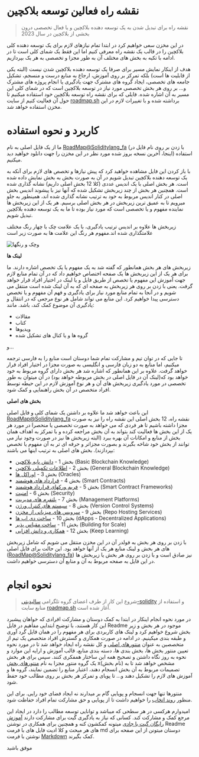 # نقشه راه فعالین توسعه بلاکچین

> نقشه راه برای تبدیل شدن به یک توسعه دهنده بلاکچین و یا فعال تخصصی درون بخشی از بلاکچین در سال 2023

در این مخزن سعی خواهیم کرد در ابتدا تمام نیازهای لازم برای یک توسعه دهنده کلی بلاکچین را در قالب یک نقشه راه معرفی کنیم اما این فقط یک شمای کلی است تا در ادامه با تکیه به بخش های مختلف آن به طور مجزا و تخصصی به هر یک بپردازیم.

هدف از اینکار نمایش مسیر برای صرفا یک توسعه دهنده بلاکچین شدن نیست (البته یکی از قابلیت ها است) بلکه تمرکز بر روی آموزش، ارجاع به منابع درست و منسجم، تشکیل جامعه های تخصصی، ایجاد گروه های مشترک جهت یادگیری یا انجام پروژه های مشترک و... بر روی هر بخش تخصصی مورد نیاز در توسعه بلاکچین است که در شمای کلی این مسیر به آن اشاره شده. فایلی که برای نقشه راه توسعه بلاکچین خود استفاده میکنیم تا حول آن فعالیت کنیم از سایت [roadmap.sh](https://roadmap.sh/blockchain) برداشته شده و با تغییرات لازم در این مخزن استفاده خواهد شد.


# کاربرد و نحوه استفاده

ما از یک فایل اصلی به نام [RoadMap@Soliditylang_fa](https://github.com/Naavo6/Blockchain-Developer-ir/blob/main/RoadMap%40Soliditylang_fa.pdf) (با زدن بر روی نام فایل در اینجا، آخرین نسخه بروز شده مورد نظر در این مخزن را جهت دانلود خواهید دید) استفاده میکنیم. 

با باز کردن این فایل مشاهده خواهید کرد که پیش نیازها و تخصص های لازم برای آنکه به یک توسعه دهنده بلاکچین تبدیل شویم در آن به صورت بخش به بخش نمایش داده شده است.
هر بخش اصلی با یک اندیس عددی (کلا 12 بخش اصلی داریم) نشانه گذاری شده است. همچنین هر بخش از چند زیربخش تشکیل شده که آنها نیز با پیشوند اندیس بخش اصلی در کنار اندیس مربوط به خود به ترتیب نشانه گذاری شده اند، همینطور به جلو میرویم تا به عمیق ترین زیربخش در هر بخش اصلی برسیم.
 هر یک از این زیربخش ها نماینده مفهوم و یا تخصصی است که مورد نیاز بوده تا ما به یک توسعه دهنده بلاکچین تبدیل شویم.
 
 زیربخش ها علاوه بر اندیس ترتیب یادگیری، با یک علامت چک با چهار رنگ مختلف علامتگذاری شده اند.مفهوم هر رنگ این علامت ها به صورت زیر است
 
 

![چک و رنگها](https://github.com/Naavo6/Blockchain-Developer-ir/assets/117465760/3d7d8c17-e60f-4a74-8654-24eba4f8425e)و





**لینک ها** 

زیربخش های هر بخش همانطور که گفته شد به یک مفهوم یا یک تخصص اشاره دارند. ما برای هر یک از این زیربخش ها یک صفحه اختصاص خواهیم داد که در آن تمام منابع لازم جهت آموزش این مفهوم یا تخصص از طریق فایل و یا لینک در اختیار افراد قرار خواهد گرفت. یعنی با زدن بر روی هر زیربخش به صفحه ای که به آن لینک شده است منتقل می شویم و در آنجا به تمام منابع مورد نیاز برای یادگیری و فهم آن مفهوم و یا تخصص دسترسی پیدا خواهیم کرد.
این منابع می تواند شامل هر نوع مرجعی که در انتقال و یادگیری آن موضوع کمک کند، باشد. مانند:

- مقالات
- کتاب
- ویدیوها
- گروه ها و یا کنال های تشکیل شده

و...

تا جایی که در توان تیم و مشارکت تمام شما دوستان است منابع را به فارسی ترجمه میکنیم، اما منابع به دو زبان فارسی و انگلیسی به صورت مجزا در اختیار افراد قرار خواهد گرفت. علاوه بر این همانطور که اشاره شد هر بخش دارای گروه مربوط به خود خواهد بود که(لینک آن در فایل اصلی در بخش مربوطه خواهد بود) در آن میتوان به طور تخصصی در مورد یادگیری زیربخش های آن و هر نوع آموزش لازم در این حیطه توسط افراد متخصص در آن بخش راهنمایی و کمک شود.


**بخش های اصلی**

این باعث خواهد شد ما علاوه بر داشتن یک شمای کلی و فایل اصلی [RoadMap@Soliditylang_fa](https://github.com/Naavo6/Blockchain-Developer-ir/blob/main/RoadMap%40Soliditylang_fa.pdf) نقشه راه، 12 بخش اصلی این نقشه راه را نیز به صورت مجزا داشته باشیم تا هر فردی که می خواهد به صورت تخصصی یا منحصرا در مورد هر یک از این بخش ها فعالیت کند بتواند به آن بخش مراجعه کرده و با تمرکز به اهداف همان بخش از منابع و امکانات آن بهره ببرد (البته زیربخش ها نیز در صورت وجود نیاز می توانند از بخش خود شاخه بگیرند و بصورت مجزاتر و حرفه ای تر به آن مفهوم یا تخصص بپردازند).
بخش های اصلی به ترتیب اینها می باشند:

- بخش 1 - [دانش پایه بلاکچین](https://github.com/Naavo6/Blockchain-Developer-ir/tree/main/01-Basic-Blockchain-Knowledge) (Basic Blockchain Knowledge)
- بخش 2 - [اطلاعات تکمیلی بلاکچین](https://github.com/Naavo6/Blockchain-Developer-ir/tree/main/02-General-Blockchain-Knowledge) (General Blockchain Knowledge)
- بخش 3 - [اوراکل ها](https://github.com/Naavo6/Blockchain-Developer-ir/tree/main/03-Oracles) (Oracles)
- بخش 4 - [قرارداد های هوشمند](https://github.com/Naavo6/Blockchain-Developer-ir/tree/main/04-Smart-Contracts) (Smart Contracts)
- بخش 5 - [فریم ورکهای قرارداد هوشمند](https://github.com/Naavo6/Blockchain-Developer-ir/tree/main/05-Smart-Contract-Frameworks) (Smart Contract Frameworks)
- بخش 6 - [امنیت](https://github.com/Naavo6/Blockchain-Developer-ir/tree/main/06-Security) (Security)
- بخش 7 - [پلتفرم های مدیریت](https://github.com/Naavo6/Blockchain-Developer-ir/tree/main/07-Management-Platforms) (Management Platforms)
- بخش 8 - [سیستم های کنترل ورژن](https://github.com/Naavo6/Blockchain-Developer-ir/tree/main/08-Version-Control-Systems) (Version Control Systems)
- بخش 9 - [سرویس های میزبانی از مخزن](https://github.com/Naavo6/Blockchain-Developer-ir/tree/main/09-Repo-Hosting-Services) (Repo Hosting Services)
- بخش 10 - [ساخت دی اپ ها](https://github.com/Naavo6/Blockchain-Developer-ir/tree/main/10-dApps---Decentralized-Applications) (dApps - Decentralized Applications)
- بخش 11 - [ساخت مقیاس پذیر](https://github.com/Naavo6/Blockchain-Developer-ir/tree/main/11-Building-for-Scale) (Building for Scale)
- بخش 12 - [همکاری و دانش افزایی](https://github.com/Naavo6/Blockchain-Developer-ir/tree/main/12-Keep-Learning) (Keep Learning)

با زدن بر روی هر بخش به فولدر آن در این مخزن منتقل می شویم که شامل زیربخش های هر بخش و لینک منابع هر یک از آنها خواهد بود. این حالت برای فایل اصلی ([RoadMap@Soliditylang_fa](https://github.com/Naavo6/Blockchain-Developer-ir/blob/main/RoadMap%40Soliditylang_fa.pdf)) نیز صادق است و با زدن بر روی هر بخش یا زیربخش ها در این فایل به صفحه مربوط به آن و منابع آن دسترسی خواهیم داشت.

 
# نحوه انجام

> شروع این کار از طرف اعضای گروه تلگرامی [سالیدیتی-solidity](https://t.m/soliditylang_fa) و استفاده از منابع سایت [roadmap.sh](https://roadmap.sh/blockchain) آغاز شده است.


در مورد نحوه انجام اینکار در ابتدا به کمک دوستان و مشارکت افرادی که خواهان پیشبرد این کار هستند، با توضیح ابتدایی مفاهیم در فایل Readme موجود در هر بخش و زیر بخش شروع خواهیم کرد و لینک های کاربردی برای هر مفهوم را در همان فایل گرد آوری و طبقه بندی میکینیم. در ادامه در صورت همکاری و گسترش افراد متخصص یک تیم از متخصصین به عنوان [منتورهای اصلی]() و کل نقشه راه ایجاد خواهد شد تا در مورد نحوه تعیین منتور بخش ها، بخش بندی ها، دسته بندی منابع، قالب آموزش و ارایه این موارد و نحوه به روز نگاه داشتن و تصحیح همه این ساختار همفکری کنند. سپس برای هر بخش یک گروه منتور مجزا به نام [منتورهای بخش]() x(نام بخش) مشخص خواهد شد تا به تصمیمات مربوط به آن بخش انسجام دهند، اعتبار منابع را تضمین نمایند، گروه ها و آموزش های لازم را تشکیل دهند و... تا پویای و تمرکز هر بخش بر روی مطالب خود حفظ شود.

منتورها تنها جهت انسجام و پویایی گام بر میدارند نه ایجاد فضای خود رایی. برای این منظور [روند اتخاب]() را خواهیم داشت تا از پویایی و حق مشارکت تمام افراد حفاظت شود.

امیدوارم هرکسی در هر سطحی که میباشد و توانایی توسعه مطالب را دارد در ایجاد این مرجع کمک و مشارکت کند. کسانی که نیاز به یادگیری گیت برای مشارکت دارند [آموزش رایگان گیت با جادی](https://faradars.org/courses/fvgit9609-git-github-gitlab) میتونه کمکشون کنه و همچنین برای همکاری در نوشتن Readme های هر مبحث و کلا ادیت فایل های با فرمت md دوستان میتونن از این صفحه برای نوشتن با فرمت [Markdown](https://www.markdownguide.org/basic-syntax/) کمک بگیرند.

موفق باشید
